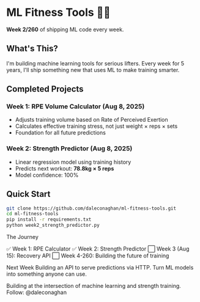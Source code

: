 # ML Fitness Tools 💪🤖

**Week 2/260** of shipping ML code every week.

## What's This?

I'm building machine learning tools for serious lifters. Every week for 5 years, I'll ship something new that uses ML to make training smarter.

## Completed Projects

### Week 1: RPE Volume Calculator (Aug 8, 2025)
- Adjusts training volume based on Rate of Perceived Exertion
- Calculates effective training stress, not just weight × reps × sets
- Foundation for all future predictions

### Week 2: Strength Predictor (Aug 8, 2025)
- Linear regression model using training history
- Predicts next workout: **78.8kg × 5 reps**
- Model confidence: 100%

## Quick Start

```bash
git clone https://github.com/daleconaghan/ml-fitness-tools.git
cd ml-fitness-tools
pip install -r requirements.txt
python week2_strength_predictor.py
```



The Journey

✅ Week 1: RPE Calculator
✅ Week 2: Strength Predictor
⬜ Week 3 (Aug 15): Recovery API
⬜ Week 4-260: Building the future of training

Next Week
Building an API to serve predictions via HTTP. Turn ML models into something anyone can use.

Building at the intersection of machine learning and strength training.
Follow: @daleconaghan
